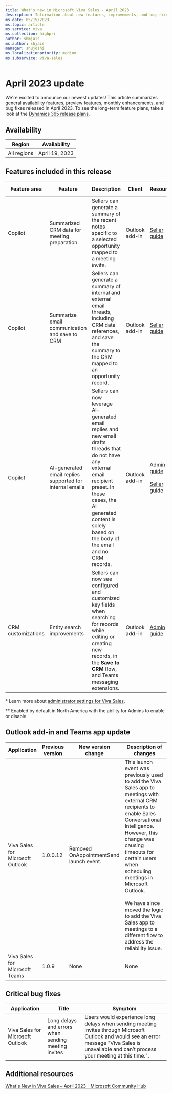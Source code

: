 ```yaml
---
title: What's new in Microsoft Viva Sales - April 2023
description: Information about new features, improvements, and bug fixes in Microsoft Viva Sales April 2023 release.
ms.date: 05/15/2023
ms.topic: article
ms.service: viva
ms.collection: highpri
author: sbmjais
ms.author: shjais
manager: shujoshi
ms.localizationpriority: medium
ms.subservice: viva-sales
---
```


# April 2023 update

We're excited to announce our newest updates! This article summarizes general availability features, preview features, monthly enhancements, and bug fixes released in April 2023. To see the long-term feature plans, take a look at the [Dynamics 365 release plans](/dynamics365/release-plans/).

## Availability

|Region|Availability|
|------|------------|
|All regions|April 19, 2023|

## Features included in this release

|Feature area|Feature|Description|Client|Resources|Enabled by *|Availability|
|------------|-------|-----------|---------|----------|------------|--------|
|Copilot|Summarized CRM data for meeting preparation |Sellers can generate a summary of the recent notes specific to a selected opportunity mapped to a meeting invite.|Outlook add-in|[Seller guide](https://support.microsoft.com/topic/preview-view-opportunity-summary-373ddcee-10d5-4a14-bfaf-298529ee8fbf) |Enabled by default |Public preview|
|Copilot|Summarize email communication and save to CRM |Sellers can generate a summary of internal and external email threads, including CRM data references, and save the summary to the CRM mapped to an opportunity record.|Outlook add-in|[Seller guide](https://support.microsoft.com/topic/preview-view-and-update-crm-with-email-conversation-summary-7968335e-5c4d-4faf-a57f-5a4ff97ab6d2)|Enabled by default |Public preview|
|Copilot|AI-generated email replies supported for internal emails |Sellers can now leverage AI-generated email replies and new email drafts threads that do not have any external email recipient preset. In these cases, the AI generated content is solely based on the body of the email and no CRM records.|Outlook add-in|[Admin guide](suggested-replies.md)<br><br> [Seller guide](https://support.microsoft.com/topic/use-copilot-to-kickstart-email-messages-148708be-e1f9-477c-baba-0b4dd4b7abef)|Enabled by admin **|General availability|
|CRM customizations |Entity search improvements|Sellers can now see configured and customized key fields when searching for records while editing or creating new records, in the **Save to CRM** flow, and Teams messaging extensions.|Outlook add-in|[Admin guide](customize-forms-and-fields.md)|Enabled by admin|General availability|

\* Learn more about [administrator settings for Viva Sales](administrator-settings-for-viva-sales.md).  

** Enabled by default in North America with the ability for Admins to enable or disable.

## Outlook add-in and Teams app update

|Application|Previous version|New version change|Description of changes|
|-----------|----------------|------------------|----------------------|
|Viva Sales for Microsoft Outlook |1.0.0.12|Removed OnAppointmentSend launch event.|This launch event was previously used to add the Viva Sales app to meetings with external CRM recipients to enable Sales Conversational Intelligence. However, this change was causing timeouts for certain users when scheduling meetings in Microsoft Outlook.<br><br>We have since moved the logic to add the Viva Sales app to meetings to a different flow to address the reliability issue. |
|Viva Sales for Microsoft Teams|1.0.9|None|None|

## Critical bug fixes

|Application|Title|Symptom|
|-----------|-----|-------|
|Viva Sales for Microsoft Outlook|Long delays and errors when sending meeting invites |Users would experience long delays when sending meeting invites through Microsoft Outlook and would see an error message "Viva Sales is unavailable and can’t process your meeting at this time.".|

## Additional resources

[What's New in Viva Sales – April 2023 - Microsoft Community Hub](https://techcommunity.microsoft.com/t5/viva-sales-blog/what-s-new-in-viva-sales-april-2023/ba-p/3800203)
